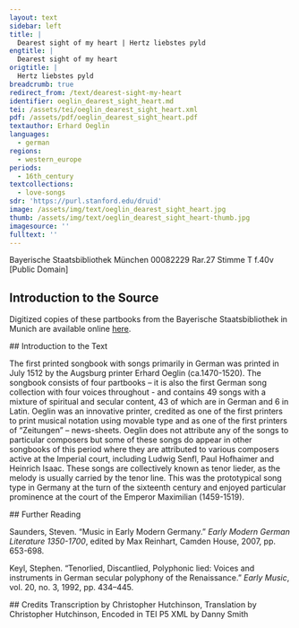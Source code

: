 ```yaml
---
layout: text
sidebar: left
title: |
  Dearest sight of my heart | Hertz liebstes pyld
engtitle: |
  Dearest sight of my heart
origtitle: |
  Hertz liebstes pyld
breadcrumb: true
redirect_from: /text/dearest-sight-my-heart
identifier: oeglin_dearest_sight_heart.md
tei: /assets/tei/oeglin_dearest_sight_heart.xml
pdf: /assets/pdf/oeglin_dearest_sight_heart.pdf
textauthor: Erhard Oeglin
languages:
  - german
regions:
  - western_europe
periods:
  - 16th_century
textcollections:
  - love-songs
sdr: 'https://purl.stanford.edu/druid'
image: /assets/img/text/oeglin_dearest_sight_heart.jpg
thumb: /assets/img/text/oeglin_dearest_sight_heart-thumb.jpg
imagesource: ''
fulltext: ''
---
```

 Bayerische Staatsbibliothek München 00082229 Rar.27 Stimme T f.40v [Public Domain]

 
 
## Introduction to the Source 
<p>Digitized copies of these partbooks from the Bayerische Staatsbibliothek in Munich are available online <a href="https://stimmbuecher.digitale-sammlungen.de//view?id=bsb00082229">here</a>.</p>
## Introduction to the Text 
<p>The first printed songbook with songs primarily in German was printed in July 1512 by the Augsburg printer Erhard Oeglin (ca.1470-1520). The songbook consists of four partbooks – it is also the first German song collection with four voices throughout - and contains 49 songs with a mixture of spiritual and secular content, 43 of which are in German and 6 in Latin. Oeglin was an innovative printer, credited as one of the first printers to print musical notation using movable type and as one of the first printers of “Zeitungen” – news-sheets. Oeglin does not attribute any of the songs to particular composers but some of these songs do appear in other songbooks of this period where they are attributed to various composers active at the Imperial court, including Ludwig Senfl, Paul Hofhaimer and Heinrich Isaac. These songs are collectively known as tenor lieder, as the melody is usually carried by the tenor line. This was the prototypical song type in Germany at the turn of the sixteenth century and enjoyed particular prominence at the court of the Emperor Maximilian (1459-1519).</p>
## Further Reading 
<p>Saunders, Steven. “Music in Early Modern Germany.” <em>Early Modern German Literature 1350-1700</em>, edited by Max Reinhart, Camden House, 2007, pp. 653-698.</p> <p>Keyl, Stephen. “Tenorlied, Discantlied, Polyphonic lied: Voices and instruments in German secular polyphony of the Renaissance.” <em>Early Music</em>, vol. 20, no. 3, 1992, pp. 434–445.</p>
## Credits
Transcription by Christopher Hutchinson, Translation by Christopher Hutchinson, Encoded in TEI P5 XML by Danny Smith
